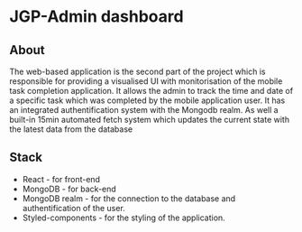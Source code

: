 # JGP-Admin dashboard

## About

The web-based application is the second part of the project which is responsible for providing a visualised UI with monitorisation of the mobile task completion application. It allows the admin to track the time and date of a specific task which was completed by the mobile application user. It has an integrated authentification system with the Mongodb realm. As well a built-in 15min automated fetch system which updates the current state with the latest data from the database

## Stack

- React - for front-end
- MongoDB - for back-end
- MongoDB realm - for the connection to the database and authentification of the user.
- Styled-components - for the styling of the application.
